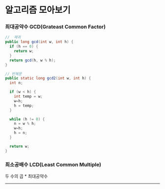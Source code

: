 # 알고리즘 모아보기

### 최대공약수 GCD(Grateast Common Factor)

```java
//	재귀
public long gcd(int w, int h) {
  if (h == 0) {
    return w;
  }
  return gcd(h, w % h);
}

// 반복문
public static long gcd2(int w, int h) {
  int n;

  if (w < h) {
    int temp = w;
    w=h;
    h = temp;
  }

  while (h != 0) {
    n = w % h;
    w=h;
    h = n;
  }

  return w;
}
```

### 최소공배수 LCD(Least Common Multiple)

두 수의 곱 * 최대공약수

***

